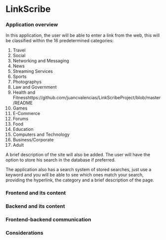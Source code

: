 # LinkScribe
### Application overview
In this application, the user will be able to enter a link from the web, this will be classified within the 16 predetermined categories:
1. Travel
2. Social 
3. Networking and Messaging
4. News
5. Streaming Services
6. Sports
7. Photographys
8. Law and Government
9. Health and Fitnesshttps://github.com/juancvalencias/LinkScribeProject/blob/master/README
10. Games
11. E-Commerce
12. Forums
13. Food
14. Education
15. Computers and Technology 
16. Business/Corporate
17. Adult 

A brief description of the site will also be added.
The user will have the option to store his search in the database if preferred.

The application also has a search system of stored searches, just use a keyword and you will be able 
to see which ones match your search, providing the hyperlink, the category and a brief description of the page.

### Frontend and its content
### Backend and its content
### Frontend-backend communication
### Considerations
